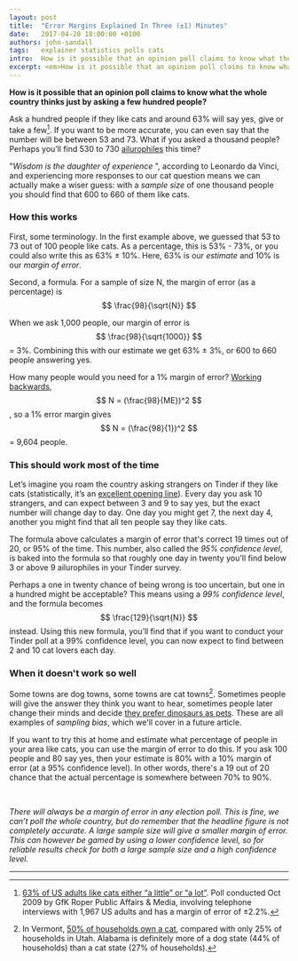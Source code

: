 ```yaml
---
layout: post
title:  "Error Margins Explained In Three (±1) Minutes"
date:   2017-04-28 18:00:00 +0100
authors: john-sandall
tags:   explainer statistics polls cats
intro:  How is it possible that an opinion poll claims to know what the whole country thinks just by asking a few hundred people?
excerpt: <em>How is it possible that an opinion poll claims to know what the whole country thinks just by asking a few hundred people?</em> <br><br> Ask a hundred people if they like cats and around 63% will say yes, give or take a few. If you want to be more accurate, you can even say that the number will be between 53 and 73. What if you asked a thousand people? Perhaps you’ll find 530 to 730 <a href="https://www.google.co.uk/search?q=ailurophile&tbm=isch">ailurophiles</a> this time? <br><br> &quot;<em>Wisdom is the daughter of experience</em>&quot;, according to Leonardo da Vinci, and experiencing more responses to our cat question means we can actually make a wiser guess - with a <em>sample size</em> of one thousand people you should find that 600 to 660 of them like cats.
---
```


__How is it possible that an opinion poll claims to know what the whole country thinks just by asking a few hundred people?__

Ask a hundred people if they like cats and around 63% will say yes, give or take a few[^1]. If you want to be more accurate, you can even say that the number will be between 53 and 73. What if you asked a thousand people? Perhaps you’ll find 530 to 730 [ailurophiles](https://www.google.co.uk/search?q=ailurophile&tbm=isch) this time?

"_Wisdom is the daughter of experience_ ", according to Leonardo da Vinci, and experiencing more responses to our cat question means we can actually make a wiser guess: with a _sample size_ of one thousand people you should find that 600 to 660 of them like cats.


### How this works

First, some terminology. In the first example above, we guessed that 53 to 73 out of 100 people like cats. As a percentage, this is 53% - 73%, or you could also write this as 63% ± 10%. Here, 63% is our _estimate_ and 10% is our _margin of error_.

Second, a formula. For a sample of size N, the margin of error (as a percentage) is $$ \frac{98}{\sqrt{N}} $$

When we ask 1,000 people, our margin of error is $$ \frac{98}{\sqrt{1000}} $$ = 3%. Combining this with our estimate we get 63% ± 3%, or 600 to 660 people answering yes.

How many people would you need for a 1% margin of error? [Working backwards](https://www.cymath.com/answer.php?q=solve%20N%20%3D%2098%2Fsqrt(M)%20for%20M), $$ N = (\frac{98}{ME})^2 $$, so a 1% error margin gives $$ N = (\frac{98}{1})^2 $$ = 9,604 people.


### This should work most of the time

Let’s imagine you roam the country asking strangers on Tinder if they like cats (statistically, it’s an [excellent opening line](http://mashable.com/2016/08/19/best-opening-lines-dating-tinder/#AWeBRvfLrEqY)). Every day you ask 10 strangers, and can expect between 3 and 9 to say yes, but the exact number will change day to day. One day you might get 7, the next day 4, another you might find that all ten people say they like cats.

The formula above calculates a margin of error that's correct 19 times out of 20, or 95% of the time. This number, also called the _95% confidence level_, is baked into the formula so that roughly one day in twenty you'll find below 3 or above 9 ailurophiles in your Tinder survey.

Perhaps a one in twenty chance of being wrong is too uncertain, but one in a hundred might be acceptable? This means using a _99% confidence level_, and the formula becomes $$ \frac{129}{\sqrt{N}} $$ instead. Using this new formula, you’ll find that if you want to conduct your Tinder poll at a 99% confidence level, you can now expect to find between 2 and 10 cat lovers each day.


### When it doesn't work so well

Some towns are dog towns, some towns are cat towns[^2]. Sometimes people will give the answer they think you want to hear, sometimes people later change their minds and decide [they prefer dinosaurs as pets](http://news.nationalgeographic.com/news/2013/06/130619-pets-poll-animals-united-states-nation-dogs-cats/). These are all examples of _sampling bias_, which we'll cover in a future article.

If you want to try this at home and estimate what percentage of people in your area like cats, you can use the margin of error to do this. If you ask 100 people and 80 say yes, then your estimate is 80% with a 10% margin of error (at a 95% confidence level). In other words, there's a 19 out of 20 chance that the actual percentage is somewhere between 70% to 90%.

 

_There will always be a margin of error in any election poll. This is fine, we can’t poll the whole country, but do remember that the headline figure is not completely accurate. A large sample size will give a smaller margin of error. This can however be gamed by using a lower confidence level, so for reliable results check for both a large sample size and a high confidence level._

---

[^1]: [63% of US adults like cats either “a little” or “a lot”](http://surveys.ap.org/data%5CGfK%5CAP-GfK%20Petside%20Like-Dislike%20Topline%20123009.pdf). Poll conducted Oct 2009 by GfK Roper Public Affairs & Media, involving telephone interviews with 1,967 US adults and has a margin of error of ±2.2%.

[^2]: In Vermont, [50% of households own a cat](http://dogtime.com/trending/17160-us-states-with-most-and-fewest-pet-owners-named), compared with only 25% of households in Utah. Alabama is definitely more of a dog state (44% of households) than a cat state (27% of households).
